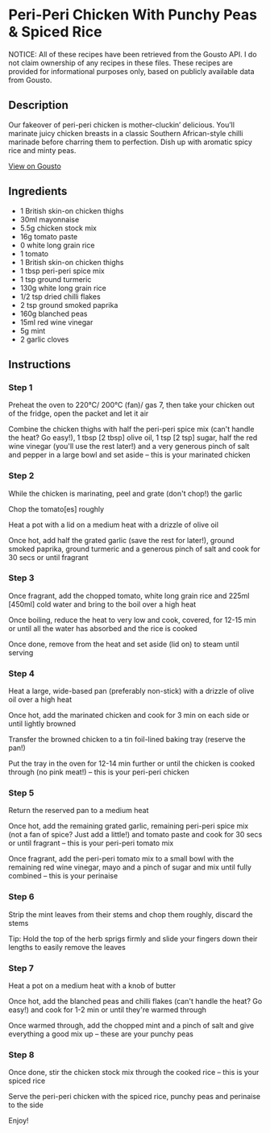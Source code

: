 # Peri-Peri Chicken With Punchy Peas & Spiced Rice

NOTICE: All of these recipes have been retrieved from the Gousto API. I do not claim ownership of any recipes in these files. These recipes are provided for informational purposes only, based on publicly available data from Gousto.

## Description

Our fakeover of peri-peri chicken is mother-cluckin’ delicious. You’ll marinate juicy chicken breasts in a classic Southern African-style chilli marinade before charring them to perfection. Dish up with aromatic spicy rice and minty peas. 

[View on Gousto](https://www.gousto.co.uk/recipes/cookbook/peri-peri-chicken-with-punchy-peas-spiced-rice)

## Ingredients

- 1 British skin-on chicken thighs
- 30ml mayonnaise
- 5.5g chicken stock mix
- 16g tomato paste
- 0 white long grain rice
- 1 tomato
- 1 British skin-on chicken thighs
- 1 tbsp peri-peri spice mix 
- 1 tsp ground turmeric
- 130g white long grain rice
- 1/2 tsp dried chilli flakes
- 2 tsp ground smoked paprika
- 160g blanched peas
- 15ml red wine vinegar
- 5g mint
- 2 garlic cloves

## Instructions


### Step 1

Preheat the oven to 220°C/ 200°C (fan)/ gas 7, then take your chicken out of the fridge, open the packet and let it air

Combine the chicken thighs with half the peri-peri spice mix (can't handle the heat? Go easy!), 1 tbsp <span class="text-danger">[2 tbsp]</span> olive oil, 1 tsp <span class="text-danger">[2 tsp]</span> sugar, half the red wine vinegar (you'll use the rest later!) and a very generous pinch of salt and pepper in a large bowl and set aside – this is your marinated chicken


### Step 2

While the chicken is marinating, peel and grate (don't chop!) the garlic

Chop the tomato<span class="text-danger">[es]</span> roughly

Heat a pot with a lid on a medium heat with a drizzle of olive oil

Once hot, add half the grated garlic (save the rest for later!), ground smoked paprika, ground turmeric and a generous pinch of salt and cook for 30 secs or until fragrant


### Step 3

Once fragrant, add the chopped tomato, white long grain rice and 225ml <span class="text-danger">[450ml] </span>cold water and bring to the boil over a high heat

Once boiling, reduce the heat to very low and cook, covered, for 12-15 min or until all the water has absorbed and the rice is cooked

Once done, remove from the heat and set aside (lid on) to steam until serving


### Step 4

Heat a large, wide-based pan (preferably non-stick) with a drizzle of olive oil over a high heat

Once hot, add the marinated chicken and cook for 3 min on each side or until lightly browned

Transfer the browned chicken to a tin foil-lined baking tray (reserve the pan!)

Put the tray in the oven for 12-14 min further or until the chicken is cooked through (no pink meat!) – this is your peri-peri chicken


### Step 5

Return the reserved pan to a medium heat

Once hot, add the remaining grated garlic, remaining peri-peri spice mix (not a fan of spice? Just add a little!) and tomato paste and cook for 30 secs or until fragrant – this is your peri-peri tomato mix

Once fragrant, add the peri-peri tomato mix to a small bowl with the remaining red wine vinegar, mayo and a pinch of sugar and mix until fully combined – this is your perinaise


### Step 6

Strip the mint leaves from their stems and chop them roughly, discard the stems

Tip: Hold the top of the herb sprigs firmly and slide your fingers down their lengths to easily remove the leaves


### Step 7

Heat a pot on a medium heat with a knob of butter

Once hot, add the blanched peas and chilli flakes (can't handle the heat? Go easy!) and cook for 1-2 min or until they're warmed through

Once warmed through, add the chopped mint and a pinch of salt and give everything a good mix up – these are your punchy peas

### Step 8

Once done, stir the chicken stock mix through the cooked rice – this is your spiced rice

Serve the peri-peri chicken with the spiced rice, punchy peas and perinaise to the side

Enjoy!

